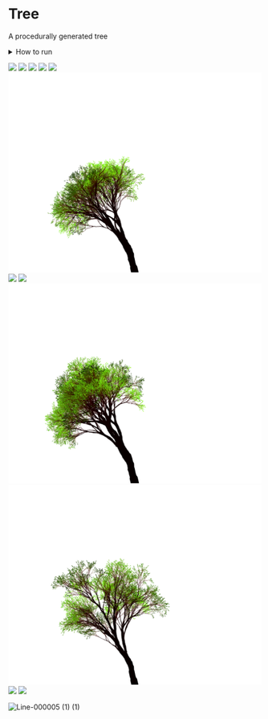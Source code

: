 # Tree
A procedurally generated tree

<details><summary>How to run </summary>

To run a `tree.pde` file, which is a Processing sketch, you need to have the Processing environment installed on your computer. Here are the steps to run the file:

### 1. Install Processing

If you don't have Processing installed, you can download it from the [Processing website](https://processing.org/download/). Choose the version appropriate for your operating system (Windows, macOS, or Linux) and follow the installation instructions.

### 2. Open Processing

After installing, open the Processing application.

### 3. Open the `.pde` File

- **Option 1: Using File Menu**
  1. In Processing, go to `File > Open`.
  2. Navigate to the location of your `tree.pde` file.
  3. Select the file and click `Open`.

- **Option 2: Drag and Drop**
  1. Drag the `tree.pde` file and drop it onto the Processing window.

### 4. Run the Sketch

Once the `tree.pde` file is open in Processing:

1. Click the `Run` button (a triangular "Play" icon) in the upper left corner of the Processing window.
2. The sketch will compile and run. If there are any errors in the code, they will be displayed in the console at the bottom of the Processing window.

### Additional Tips

- **Ensure Correct Sketch Folder Structure**: Processing expects each sketch to be in its own folder. If your `tree.pde` file is not already in a folder named `tree`, you might need to create a folder named `tree` and move the `tree.pde` file into it.
- **Check Dependencies**: If your `tree.pde` file relies on external libraries, make sure to install those libraries in Processing. You can do this via `Sketch > Import Library > Add Library`.

### Example Code

Here’s an example of what a simple `tree.pde` sketch might look like:

```java
void setup() {
  size(600, 600);
  background(255);
  stroke(0);
  translate(width/2, height);
  branch(200);
}

void branch(float len) {
  line(0, 0, 0, -len);
  translate(0, -len);
  if (len > 4) {
    pushMatrix();
    rotate(PI/6);
    branch(len * 0.67);
    popMatrix();
    pushMatrix();
    rotate(-PI/6);
    branch(len * 0.67);
    popMatrix();
  }
}
```

This code draws a simple tree using recursion. You can paste this into a new `tree.pde` file to see it in action.

If you have specific code in your `tree.pde` file and need further assistance, feel free to share the code, and I can help you troubleshoot it.

</details>



![](https://github.com/miguelemosreverte/Tree/blob/main/Line-000002.png?raw=true)
![](https://github.com/miguelemosreverte/Tree/blob/main/Line-000003.png?raw=true)
![](https://github.com/miguelemosreverte/Tree/blob/main/Line-000004.png?raw=true)
![](https://github.com/miguelemosreverte/Tree/blob/main/Line-000005.png?raw=true)
![](https://github.com/miguelemosreverte/Tree/blob/main/Line-000006.png?raw=true)
![](https://github.com/miguelemosreverte/Tree/blob/main/Line-000007.png?raw=true)
![](https://github.com/miguelemosreverte/Tree/blob/main/Line-000008.png?raw=true)
![](https://github.com/miguelemosreverte/Tree/blob/main/Line-000009.png?raw=true)
![](https://github.com/miguelemosreverte/Tree/blob/main/Line-000010.png?raw=true)
![](https://github.com/miguelemosreverte/Tree/blob/main/Line-000011.png?raw=true)
![](https://github.com/miguelemosreverte/Tree/blob/main/Line-000012.png?raw=true)
![](https://github.com/miguelemosreverte/Tree/blob/main/Line-000013.png?raw=true)

![Line-000005 (1) (1)](https://github.com/miguelemosreverte/Tree/assets/9152392/2f80b924-25cf-4b9b-ac7d-b18e2c32b902)
